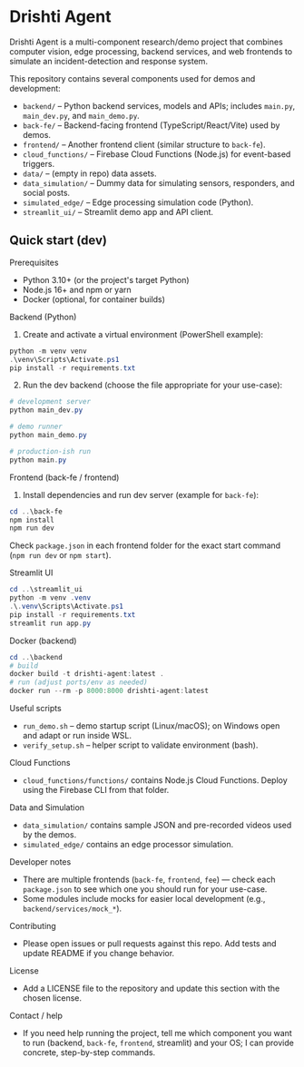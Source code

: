# Drishti Agent

Drishti Agent is a multi-component research/demo project that combines computer vision, edge processing, backend services, and web frontends to simulate an incident-detection and response system.

This repository contains several components used for demos and development:

- `backend/` – Python backend services, models and APIs; includes `main.py`, `main_dev.py`, and `main_demo.py`.
- `back-fe/` – Backend-facing frontend (TypeScript/React/Vite) used by demos.
- `frontend/` – Another frontend client (similar structure to `back-fe`).
- `cloud_functions/` – Firebase Cloud Functions (Node.js) for event-based triggers.
- `data/` – (empty in repo) data assets.
- `data_simulation/` – Dummy data for simulating sensors, responders, and social posts.
- `simulated_edge/` – Edge processing simulation code (Python).
- `streamlit_ui/` – Streamlit demo app and API client.

## Quick start (dev)

Prerequisites
- Python 3.10+ (or the project's target Python)
- Node.js 16+ and npm or yarn
- Docker (optional, for container builds)

Backend (Python)
1. Create and activate a virtual environment (PowerShell example):

```powershell
python -m venv venv
.\venv\Scripts\Activate.ps1
pip install -r requirements.txt
```

2. Run the dev backend (choose the file appropriate for your use-case):

```powershell
# development server
python main_dev.py

# demo runner
python main_demo.py

# production-ish run
python main.py
```

Frontend (back-fe / frontend)
1. Install dependencies and run dev server (example for `back-fe`):

```powershell
cd ..\back-fe
npm install
npm run dev
```

Check `package.json` in each frontend folder for the exact start command (`npm run dev` or `npm start`).

Streamlit UI

```powershell
cd ..\streamlit_ui
python -m venv .venv
.\.venv\Scripts\Activate.ps1
pip install -r requirements.txt
streamlit run app.py
```

Docker (backend)

```powershell
cd ..\backend
# build
docker build -t drishti-agent:latest .
# run (adjust ports/env as needed)
docker run --rm -p 8000:8000 drishti-agent:latest
```

Useful scripts
- `run_demo.sh` – demo startup script (Linux/macOS); on Windows open and adapt or run inside WSL.
- `verify_setup.sh` – helper script to validate environment (bash).

Cloud Functions
- `cloud_functions/functions/` contains Node.js Cloud Functions. Deploy using the Firebase CLI from that folder.

Data and Simulation
- `data_simulation/` contains sample JSON and pre-recorded videos used by the demos.
- `simulated_edge/` contains an edge processor simulation.

Developer notes
- There are multiple frontends (`back-fe`, `frontend`, `fee`) — check each `package.json` to see which one you should run for your use-case.
- Some modules include mocks for easier local development (e.g., `backend/services/mock_*`).

Contributing
- Please open issues or pull requests against this repo. Add tests and update README if you change behavior.

License
- Add a LICENSE file to the repository and update this section with the chosen license.

Contact / help
- If you need help running the project, tell me which component you want to run (backend, `back-fe`, `frontend`, streamlit) and your OS; I can provide concrete, step-by-step commands.
